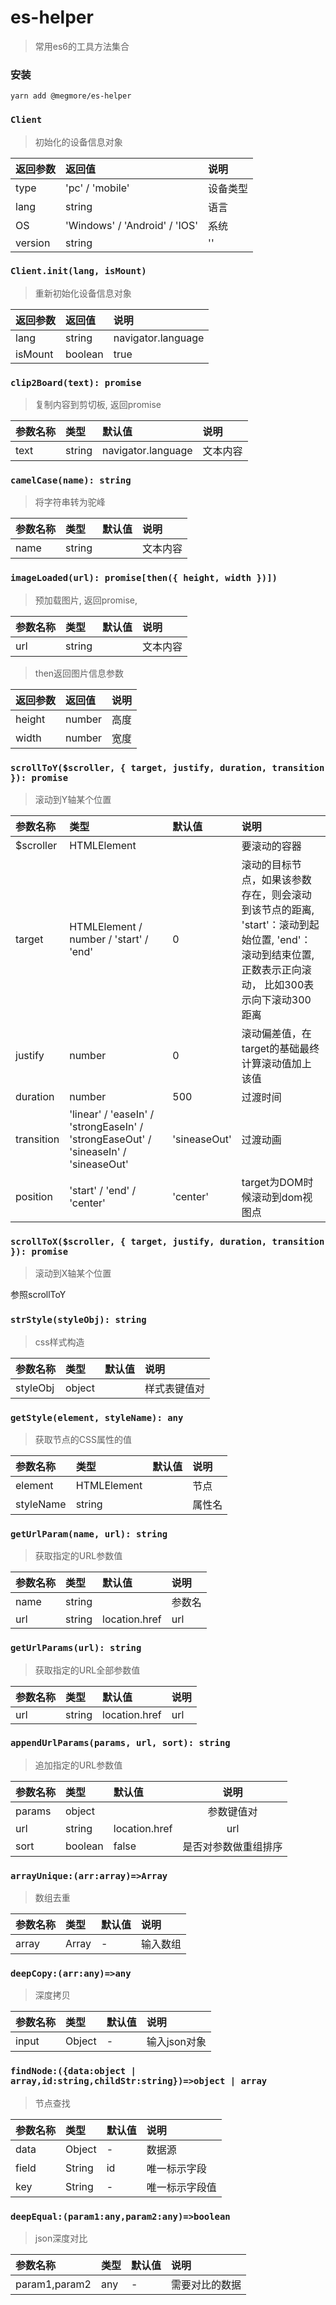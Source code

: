 # es-helper
> 常用es6的工具方法集合

### 安装
```shell
yarn add @megmore/es-helper 
```
### `Client`
> 初始化的设备信息对象

| 返回参数 | 返回值 | 说明 |  
| :--- | :--- | :--- |
| type  | 'pc' / 'mobile' | 设备类型 
| lang  | string | 语言
| OS    | 'Windows' / 'Android' / 'IOS' | 系统 |
| version  | string | '' | 系统版本 |

### `Client.init(lang, isMount)`
> 重新初始化设备信息对象

| 返回参数 | 返回值 | 说明 |  
| :--- | :--- | :--- |
| lang | string | navigator.language | 语言 | 
| isMount  | boolean | true | 是否挂载节点信息 |

### `clip2Board(text): promise`
> 复制内容到剪切板, 返回promise

| 参数名称 | 类型 | 默认值 | 说明 |  
| :--- | :--- | :--- | :--- | 
| text | string | navigator.language | 文本内容 


### `camelCase(name): string`
> 将字符串转为驼峰

| 参数名称 | 类型 | 默认值 | 说明 |  
| :--- | :--- | :--- | :--- | 
| name | string |  | 文本内容 |

### `imageLoaded(url): promise[then({ height, width })])`
> 预加载图片, 返回promise, 

| 参数名称 | 类型 | 默认值 | 说明 |  
| :--- | :--- | :--- | :--- | 
| url | string |  | 文本内容 |

> then返回图片信息参数

| 返回参数 | 返回值 | 说明 |  
| :--- | :--- | :--- |
| height  | number | 高度 
| width  | number | 宽度

### `scrollToY($scroller, { target, justify, duration, transition }): promise`
> 滚动到Y轴某个位置

| 参数名称 | 类型 | 默认值 | 说明 |  
| :--- | :--- | :--- | :--- | 
| $scroller | HTMLElement |  | 要滚动的容器 |
| target | HTMLElement / number / 'start' / 'end' | 0 | 滚动的目标节点，如果该参数存在，则会滚动到该节点的距离, 'start'：滚动到起始位置, 'end'：滚动到结束位置, 正数表示正向滚动， 比如300表示向下滚动300距离 |
| justify | number | 0 | 滚动偏差值，在target的基础最终计算滚动值加上该值  |
| duration | number | 500 | 过渡时间 |
| transition | 'linear' / 'easeIn' / 'strongEaseIn' / 'strongEaseOut' / 'sineaseIn' / 'sineaseOut' | 'sineaseOut' | 过渡动画 |
| position | 'start' / 'end' / 'center' | 'center' | target为DOM时候滚动到dom视图点 |

### `scrollToX($scroller, { target, justify, duration, transition }): promise`
> 滚动到X轴某个位置

参照scrollToY

### `strStyle(styleObj): string`
> css样式构造

| 参数名称 | 类型 | 默认值 | 说明 |  
| :--- | :--- | :--- | :--- | 
| styleObj | object |  | 样式表键值对  |

### `getStyle(element, styleName): any`
> 获取节点的CSS属性的值

| 参数名称 | 类型 | 默认值 | 说明 |  
| :--- | :--- | :--- | :--- | 
| element | HTMLElement |   |节点  |
| styleName | string |  | 属性名  |

### `getUrlParam(name, url): string`
> 获取指定的URL参数值

| 参数名称 | 类型 | 默认值 | 说明 |  
| :--- | :--- | :--- | :--- | 
| name | string |   |参数名  |
| url | string |  location.href | url  |

### `getUrlParams(url): string`
> 获取指定的URL全部参数值

| 参数名称 | 类型 | 默认值 | 说明 |  
| :--- | :--- | :--- | :--- | 
| url | string |  location.href | url  |

### `appendUrlParams(params, url, sort): string`
> 追加指定的URL参数值

| 参数名称 | 类型 | 默认值 | 说明 |  
| :--- | :--- | :--- | :----: | 
| params | object |   |参数键值对   |
| url | string |  location.href | url  |
| sort | boolean |  false | 是否对参数做重组排序   |

### `arrayUnique:(arr:array)=>Array`
> 数组去重

| 参数名称 | 类型 | 默认值 | 说明 |
| :--- | :--- | :--- | :--- | 
| array | Array | - |输入数组|


### `deepCopy:(arr:any)=>any`

> 深度拷贝

| 参数名称 | 类型 | 默认值 | 说明 |
| :--- | :--- | :--- | :--- | 
| input | Object | - |输入json对象|

### `findNode:({data:object | array,id:string,childStr:string})=>object | array`

> 节点查找

| 参数名称 | 类型 | 默认值 | 说明 |
| :--- | :--- | :--- | :--- | 
| data | Object | - |数据源|
| field | String | id |唯一标示字段|
| key | String | - |唯一标示字段值|

### `deepEqual:(param1:any,param2:any)=>boolean`

> json深度对比

| 参数名称 | 类型 | 默认值 | 说明 |
| :--- | :--- | :--- | :--- | 
| param1,param2 | any | - |需要对比的数据|







